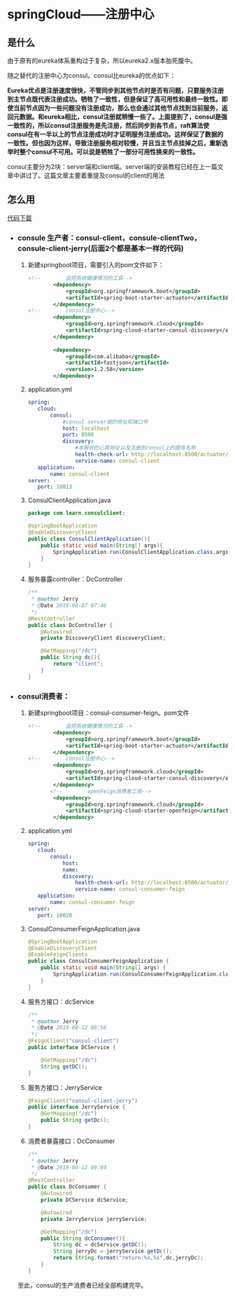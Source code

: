 # springCloud——注册中心

## 是什么

由于原有的eureka体系重构过于复杂，所以eureka2.x版本胎死腹中。

随之替代的注册中心为consul。consul比eureka的优点如下：

​	**Eureka优点是注册速度很快，不管同步到其他节点时是否有问题，只要服务注册到主节点既代表注册成功。牺牲了一致性，但是保证了高可用性和最终一致性。即使当前节点因为一些问题没有注册成功，那么也会通过其他节点找到当前服务，返回元数据。和eureka相比，consul注册就稍慢一些了。上面提到了，consul是强一致性的，所以consul注册服务是先注册，然后同步到各节点，raft算法使consul在有一半以上的节点注册成功时才证明服务注册成功。这样保证了数据的一致性。但也因为这样，导致注册服务相对较慢，并且当主节点挂掉之后，重新选举时整个consul不可用。可以说是牺牲了一部分可用性换来的一致性。**

consul主要分为2块：server端和client端。server端的安装教程已经在上一篇文章中讲过了。这篇文章主要着重提及consul的client的用法

## 怎么用

[代码下载](https://github.com/JerryDtj/springcloudgreenwich/tree/master/consul-client)

- ### consule 生产者：consul-client，consule-clientTwo，consule-client-jerry(后面2个都是基本一样的代码)

  1. 新建springboot项目，需要引入的pom文件如下：

     ```xml
     <!--        监控系统健康情况的工具-->
             <dependency>
                 <groupId>org.springframework.boot</groupId>
                 <artifactId>spring-boot-starter-actuator</artifactId>
             </dependency>
     <!--        consul注册中心-->
             <dependency>
                 <groupId>org.springframework.cloud</groupId>
                 <artifactId>spring-cloud-starter-consul-discovery</artifactId>
             </dependency>
             
             <dependency>
                 <groupId>com.alibaba</groupId>
                 <artifactId>fastjson</artifactId>
                 <version>1.2.58</version>
             </dependency>
     ```

  2. application.yml

     ```yaml
     spring:
     	cloud:
     		consul:
     			#consul server端的地址和端口号
     			host: localhost
     			port: 8500
     			discovery:
     				#本服务的心跳地址以及注册到consul上的服务名称
     				health-check-url: http://localhost:8500/actuator/health
     				service-name: consul-client
     	application:
     		name: consul-client
     server:
     	port: 10013
     ```

  3. ConsulClientApplication.java

     ```java
     package com.learn.consulclient;
     
     @springBootApplication
     @EnableDiscoveryClient
     public class ConsulClientApplication(){
         public static void main(String[] args){
             SpringApplication.run(ConsulClientApplication.class,args)
         }
     }
     ```

  4. 服务暴露controller：DcController

     ```java
     /**
      * @author Jerry
      * @Date 2019-08-07 07:46
      */
     @RestController
     public class DcController {
         @Autowired
         private DiscoveryClient discoveryClient;
     
         @GetMapping("/dc")
         public String dc(){
             return "client";
         }
     }
     ```

- ### consul消费者：

  1. 新建springboot项目：consul-consumer-feign。pom文件

     ```xml
     <!--        监控系统健康情况的工具-->
             <dependency>
                 <groupId>org.springframework.boot</groupId>
                 <artifactId>spring-boot-starter-actuator</artifactId>
             </dependency>
     <!--        consul注册中心-->
             <dependency>
                 <groupId>org.springframework.cloud</groupId>
                 <artifactId>spring-cloud-starter-consul-discovery</artifactId>
             </dependency>
     		<!--        openFeign消费者工具-->
             <dependency>
                 <groupId>org.springframework.cloud</groupId>
                 <artifactId>spring-cloud-starter-openfeign</artifactId>
             </dependency>
     ```

  2. application.yml 

     ```yaml
     spring:
     	cloud:
     		consul:
     			host:
     			name:
     			discovery:
     				health-check-url: http://localhost:8500/actuator/health
     				service-name: consul-consumer-feign
     	application:
     		name: consul-consumer-feign
     server:
     	port: 10020
     ```

     

  3. ConsulConsumerFeignApplication.java

     ```java
     @SpringBootApplication
     @EnableDiscoveryClient
     @EnableFeignClients
     public class ConsulConsumerFeignApplication {
         public static void main(String[] args) {
             SpringApplication.run(ConsulConsumerFeignApplication.class,args);
         }
     }
     
     ```

  4. 服务方接口：dcService

     ```java
     /**
      * @author Jerry
      * @Date 2019-08-12 08:56
      */
     @FeignClient("consul-client")
     public interface DCService {
     
         @GetMapping("/dc")
         String getDC();
     }
     ```

  5. 服务方接口：JerryService

     ```java
     @FeignClient("consul-client-jerry")
     public interface JerryService {
         @GetMapping("/dc")
         public String getDc();
     }
     ```

  6. 消费者暴露接口：DcConsumer

     ```java
     /**
      * @author Jerry
      * @Date 2019-08-12 09:04
      */
     @RestController
     public class DcConsumer {
         @Autowired
         private DCService dcService;
     
         @Autowired
         private JerryService jerryService;
     
         @GetMapping("/dc")
         public String dcConsumer(){
             String dc = dcService.getDC();
             String jerryDc = jerryService.getDc();
             return String.format("return:%s,%s",dc,jerryDc);
         }
     }
     ```

  至此，consul的生产消费者已经全部构建完毕。